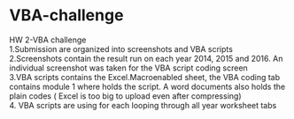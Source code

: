 # VBA-challenge
HW 2-VBA challenge  
1.Submission are organized into screenshots and VBA scripts  
2.Screenshots contain the result run on each year 2014, 2015 and 2016. An individual screenshot was taken for the VBA script coding screen  
3.VBA scripts contains the Excel.Macroenabled sheet, the VBA coding tab contains module 1 where holds the script. A word documents also holds the plain codes ( Excel is too big to upload even after compressing)   
4. VBA scripts are using for each looping through all year worksheet tabs
